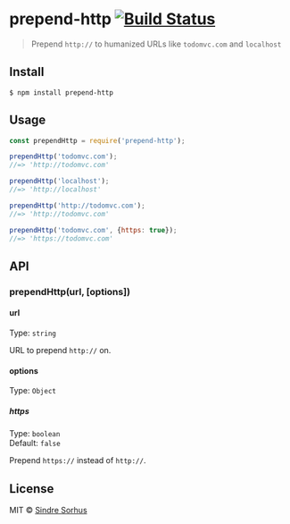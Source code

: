 # prepend-http [![Build Status](https://travis-ci.org/sindresorhus/prepend-http.svg?branch=master)](https://travis-ci.org/sindresorhus/prepend-http)

> Prepend `http://` to humanized URLs like `todomvc.com` and `localhost`


## Install

```
$ npm install prepend-http
```


## Usage

```js
const prependHttp = require('prepend-http');

prependHttp('todomvc.com');
//=> 'http://todomvc.com'

prependHttp('localhost');
//=> 'http://localhost'

prependHttp('http://todomvc.com');
//=> 'http://todomvc.com'

prependHttp('todomvc.com', {https: true});
//=> 'https://todomvc.com'
```


## API

### prependHttp(url, [options])

#### url

Type: `string`

URL to prepend `http://` on.

#### options

Type: `Object`

##### https

Type: `boolean`<br>
Default: `false`

Prepend `https://` instead of `http://`.


## License

MIT © [Sindre Sorhus](https://sindresorhus.com)
